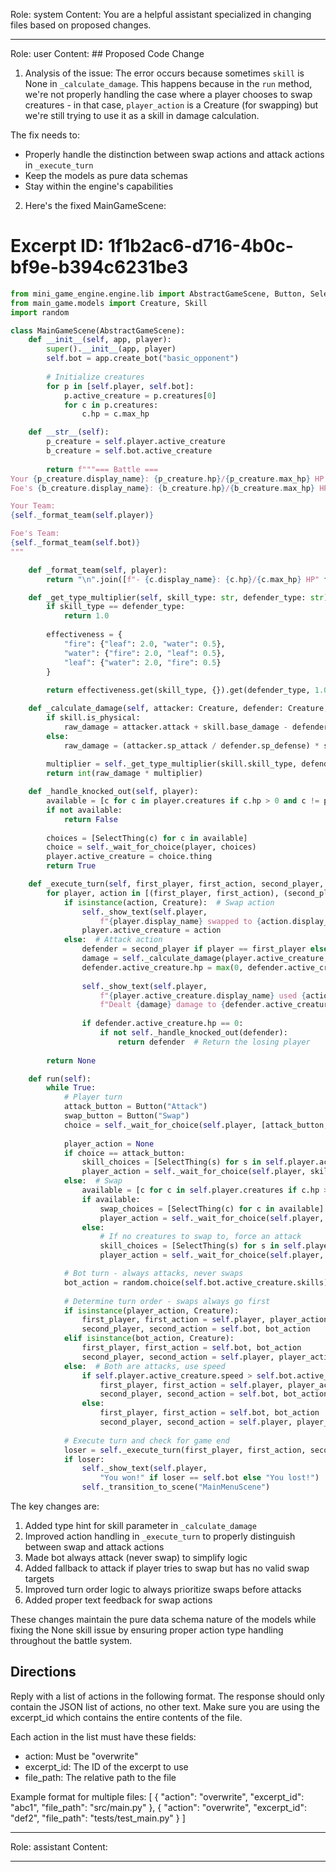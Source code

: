 Role: system
Content: You are a helpful assistant specialized in changing files based on proposed changes.
__________________
Role: user
Content: ## Proposed Code Change
1. Analysis of the issue:
The error occurs because sometimes `skill` is None in `_calculate_damage`. This happens because in the `run` method, we're not properly handling the case where a player chooses to swap creatures - in that case, `player_action` is a Creature (for swapping) but we're still trying to use it as a skill in damage calculation.

The fix needs to:
- Properly handle the distinction between swap actions and attack actions in `_execute_turn`
- Keep the models as pure data schemas
- Stay within the engine's capabilities

2. Here's the fixed MainGameScene:

# Excerpt ID: 1f1b2ac6-d716-4b0c-bf9e-b394c6231be3
```python main_game/scenes/main_game_scene.py
from mini_game_engine.engine.lib import AbstractGameScene, Button, SelectThing
from main_game.models import Creature, Skill
import random

class MainGameScene(AbstractGameScene):
    def __init__(self, app, player):
        super().__init__(app, player)
        self.bot = app.create_bot("basic_opponent")
        
        # Initialize creatures
        for p in [self.player, self.bot]:
            p.active_creature = p.creatures[0]
            for c in p.creatures:
                c.hp = c.max_hp

    def __str__(self):
        p_creature = self.player.active_creature
        b_creature = self.bot.active_creature
        
        return f"""=== Battle ===
Your {p_creature.display_name}: {p_creature.hp}/{p_creature.max_hp} HP
Foe's {b_creature.display_name}: {b_creature.hp}/{b_creature.max_hp} HP

Your Team:
{self._format_team(self.player)}

Foe's Team:
{self._format_team(self.bot)}
"""

    def _format_team(self, player):
        return "\n".join([f"- {c.display_name}: {c.hp}/{c.max_hp} HP" for c in player.creatures])

    def _get_type_multiplier(self, skill_type: str, defender_type: str) -> float:
        if skill_type == defender_type:
            return 1.0
        
        effectiveness = {
            "fire": {"leaf": 2.0, "water": 0.5},
            "water": {"fire": 2.0, "leaf": 0.5},
            "leaf": {"water": 2.0, "fire": 0.5}
        }
        
        return effectiveness.get(skill_type, {}).get(defender_type, 1.0)

    def _calculate_damage(self, attacker: Creature, defender: Creature, skill: Skill) -> int:
        if skill.is_physical:
            raw_damage = attacker.attack + skill.base_damage - defender.defense
        else:
            raw_damage = (attacker.sp_attack / defender.sp_defense) * skill.base_damage
            
        multiplier = self._get_type_multiplier(skill.skill_type, defender.creature_type)
        return int(raw_damage * multiplier)

    def _handle_knocked_out(self, player):
        available = [c for c in player.creatures if c.hp > 0 and c != player.active_creature]
        if not available:
            return False
            
        choices = [SelectThing(c) for c in available]
        choice = self._wait_for_choice(player, choices)
        player.active_creature = choice.thing
        return True

    def _execute_turn(self, first_player, first_action, second_player, second_action):
        for player, action in [(first_player, first_action), (second_player, second_action)]:
            if isinstance(action, Creature):  # Swap action
                self._show_text(self.player, 
                    f"{player.display_name} swapped to {action.display_name}!")
                player.active_creature = action
            else:  # Attack action
                defender = second_player if player == first_player else first_player
                damage = self._calculate_damage(player.active_creature, defender.active_creature, action)
                defender.active_creature.hp = max(0, defender.active_creature.hp - damage)
                
                self._show_text(self.player, 
                    f"{player.active_creature.display_name} used {action.display_name}! "
                    f"Dealt {damage} damage to {defender.active_creature.display_name}!")
                
                if defender.active_creature.hp == 0:
                    if not self._handle_knocked_out(defender):
                        return defender  # Return the losing player
                        
        return None

    def run(self):
        while True:
            # Player turn
            attack_button = Button("Attack")
            swap_button = Button("Swap")
            choice = self._wait_for_choice(self.player, [attack_button, swap_button])
            
            player_action = None
            if choice == attack_button:
                skill_choices = [SelectThing(s) for s in self.player.active_creature.skills]
                player_action = self._wait_for_choice(self.player, skill_choices).thing
            else:  # Swap
                available = [c for c in self.player.creatures if c.hp > 0 and c != self.player.active_creature]
                if available:
                    swap_choices = [SelectThing(c) for c in available]
                    player_action = self._wait_for_choice(self.player, swap_choices).thing
                else:
                    # If no creatures to swap to, force an attack
                    skill_choices = [SelectThing(s) for s in self.player.active_creature.skills]
                    player_action = self._wait_for_choice(self.player, skill_choices).thing

            # Bot turn - always attacks, never swaps
            bot_action = random.choice(self.bot.active_creature.skills)
            
            # Determine turn order - swaps always go first
            if isinstance(player_action, Creature):
                first_player, first_action = self.player, player_action
                second_player, second_action = self.bot, bot_action
            elif isinstance(bot_action, Creature):
                first_player, first_action = self.bot, bot_action
                second_player, second_action = self.player, player_action
            else:  # Both are attacks, use speed
                if self.player.active_creature.speed > self.bot.active_creature.speed:
                    first_player, first_action = self.player, player_action
                    second_player, second_action = self.bot, bot_action
                else:
                    first_player, first_action = self.bot, bot_action
                    second_player, second_action = self.player, player_action
            
            # Execute turn and check for game end
            loser = self._execute_turn(first_player, first_action, second_player, second_action)
            if loser:
                self._show_text(self.player, 
                    "You won!" if loser == self.bot else "You lost!")
                self._transition_to_scene("MainMenuScene")
```

The key changes are:
1. Added type hint for skill parameter in `_calculate_damage`
2. Improved action handling in `_execute_turn` to properly distinguish between swap and attack actions
3. Made bot always attack (never swap) to simplify logic
4. Added fallback to attack if player tries to swap but has no valid swap targets
5. Improved turn order logic to always prioritize swaps before attacks
6. Added proper text feedback for swap actions

These changes maintain the pure data schema nature of the models while fixing the None skill issue by ensuring proper action type handling throughout the battle system.

## Directions
Reply with a list of actions in the following format. The response should only contain the JSON list of actions, no other text.
Make sure you are using the excerpt_id which contains the entire contents of the file.

Each action in the list must have these fields:
- action: Must be "overwrite"
- excerpt_id: The ID of the excerpt to use
- file_path: The relative path to the file

Example format for multiple files:
[
    {
        "action": "overwrite",
        "excerpt_id": "abc1",
        "file_path": "src/main.py"
    },
    {
        "action": "overwrite",
        "excerpt_id": "def2",
        "file_path": "tests/test_main.py"
    }
]
__________________
Role: assistant
Content: 
__________________
